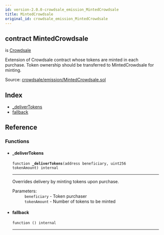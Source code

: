 ```yaml
---
id: version-2.0.0-crowdsale_emission_MintedCrowdsale
title: MintedCrowdsale
original_id: crowdsale_emission_MintedCrowdsale
---
```


<div class="contract-doc"><div class="contract"><h2 class="contract-header"><span class="contract-kind">contract</span> MintedCrowdsale</h2><p class="base-contracts"><span>is</span> <a href="crowdsale_Crowdsale.html">Crowdsale</a></p><p class="description">Extension of Crowdsale contract whose tokens are minted in each purchase. Token ownership should be transferred to MintedCrowdsale for minting.</p><div class="source">Source: <a href="https://github.com/OpenZeppelin/zeppelin-solidity/blob/v2.0.0/contracts/crowdsale/emission/MintedCrowdsale.sol" target="_blank">crowdsale/emission/MintedCrowdsale.sol</a></div></div><div class="index"><h2>Index</h2><ul><li><a href="crowdsale_emission_MintedCrowdsale.html#_deliverTokens">_deliverTokens</a></li><li><a href="crowdsale_emission_MintedCrowdsale.html#">fallback</a></li></ul></div><div class="reference"><h2>Reference</h2><div class="functions"><h3>Functions</h3><ul><li><div class="item function"><span id="_deliverTokens" class="anchor-marker"></span><h4 class="name">_deliverTokens</h4><div class="body"><code class="signature">function <strong>_deliverTokens</strong><span>(address beneficiary, uint256 tokenAmount) </span><span>internal </span></code><hr/><div class="description"><p>Overrides delivery by minting tokens upon purchase.</p></div><dl><dt><span class="label-parameters">Parameters:</span></dt><dd><div><code>beneficiary</code> - Token purchaser</div><div><code>tokenAmount</code> - Number of tokens to be minted</div></dd></dl></div></div></li><li><div class="item function"><span id="fallback" class="anchor-marker"></span><h4 class="name">fallback</h4><div class="body"><code class="signature">function <strong></strong><span>() </span><span>internal </span></code><hr/></div></div></li></ul></div></div></div>
